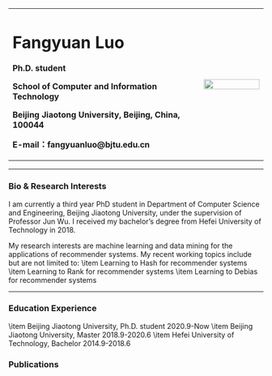 <div>
<table border="0">
  <tr>
    <td width="75%">
      <h1>Fangyuan Luo</h1>
      <p><b>Ph.D. student</b></p>
      <p><b>School of Computer and Information Technology</b></p>
      <p><b>Beijing Jiaotong University, Beijing, China, 100044</b></p>
      <p><b>E-mail：fangyuanluo@bjtu.edu.cn</b></p>
    </td>
    <td width="25%">
      <img src="/zhengjianzhao.jpg" width="100%">
    </td>
  </tr>
</table>
</div>

---

### Bio & Research Interests
I am currently a third year PhD student in Department of Computer Science and Engineering, Beijing Jiaotong University, under the supervision of Professor Jun Wu. I received my bachelor’s degree from Hefei University of Technology in 2018.

My research interests are machine learning and data mining for the applications of recommender systems. My recent working topics include but are not limited to:
\item Learning to Hash for recommender systems
\item Learning to Rank for recommender systems
\item Learning to Debias for recommender systems

---

### Education Experience
\item Beijing Jiaotong University, Ph.D. student	2020.9-Now
\item Beijing Jiaotong University, Master	2018.9-2020.6
\item Hefei University of Technology, Bachelor	2014.9-2018.6


### Publications


